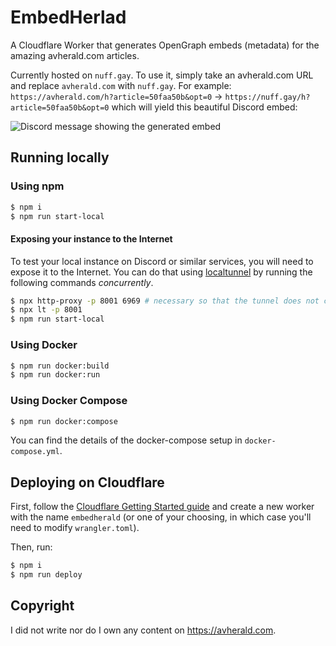 # EmbedHerlad

A Cloudflare Worker that generates OpenGraph embeds (metadata) for the amazing avherald.com articles.

Currently hosted on `nuff.gay`. To use it, simply take an avherald.com URL and replace `avherald.com` with `nuff.gay`. For example: `https://avherald.com/h?article=50faa50b&opt=0` -> `https://nuff.gay/h?article=50faa50b&opt=0` which will yield this beautiful Discord embed:

![Discord message showing the generated embed](https://i.imgur.com/mMCU2mf.png)

## Running locally

### Using npm

```sh
$ npm i
$ npm run start-local
```

#### Exposing your instance to the Internet

To test your local instance on Discord or similar services, you will need to expose it to the Internet. You can do that using [localtunnel](https://theboroer.github.io/localtunnel-www/) by running the following commands _concurrently_. 

```sh
$ npx http-proxy -p 8001 6969 # necessary so that the tunnel does not close when restarting the application
$ npx lt -p 8001
$ npm run start-local
```

### Using Docker

```sh
$ npm run docker:build
$ npm run docker:run
```

### Using Docker Compose

```sh
$ npm run docker:compose
```

You can find the details of the docker-compose setup in `docker-compose.yml`.

## Deploying on Cloudflare

First, follow the [Cloudflare Getting Started guide](https://developers.cloudflare.com/workers/get-started/guide/) and create a new worker with the name `embedherald` (or one of your choosing, in which case you'll need to modify `wrangler.toml`).

Then, run:

```sh
$ npm i
$ npm run deploy
```

## Copyright

I did not write nor do I own any content on https://avherald.com.

